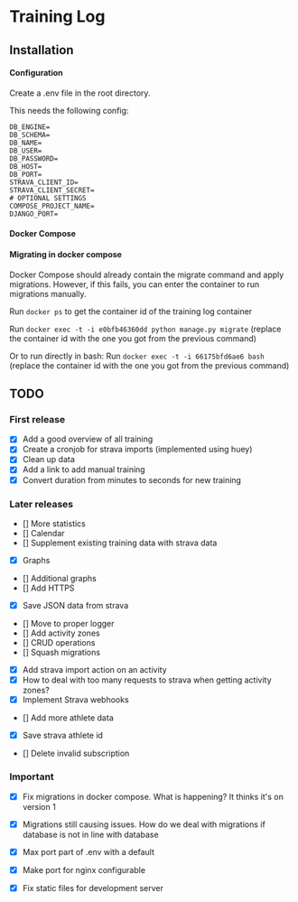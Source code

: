 # Training Log

## Installation

#### Configuration

Create a .env file in the root directory.

This needs the following config:

~~~
DB_ENGINE=
DB_SCHEMA=
DB_NAME=
DB_USER=
DB_PASSWORD=
DB_HOST=
DB_PORT=
STRAVA_CLIENT_ID=
STRAVA_CLIENT_SECRET=
# OPTIONAL SETTINGS
COMPOSE_PROJECT_NAME=
DJANGO_PORT=
~~~




#### Docker Compose





#### Migrating in docker compose

Docker Compose should already contain the migrate command and apply migrations. However, if this fails, you can
enter the container to run migrations manually.

Run `docker ps` to get the container id of the training log container

Run `docker exec -t -i e0bfb46360dd python manage.py migrate`
(replace the container id with the one you got from the previous command)

Or to run directly in bash:
Run `docker exec -t -i 66175bfd6ae6 bash` 
(replace the container id with the one you got from the previous command)



## TODO
### First release
- [x] Add a good overview of all training
- [x] Create a cronjob for strava imports (implemented using huey)
- [x] Clean up data
- [x] Add a link to add manual training
- [x] Convert duration from minutes to seconds for new training

### Later releases
- [] More statistics 
- [] Calendar
- [] Supplement existing training data with strava data
- [x] Graphs
- [] Additional graphs
- [] Add HTTPS
- [x] Save JSON data from strava
- [] Move to proper logger
- [] Add activity zones
- [] CRUD operations
- [] Squash migrations
- [x] Add strava import action on an activity
- [x] How to deal with too many requests to strava when getting activity zones?
- [x] Implement Strava webhooks
- [] Add more athlete data
- [x] Save strava athlete id
- [] Delete invalid subscription

### Important 
- [x] Fix migrations in docker compose. What is happening? It thinks it's on version 1
- [x] Migrations still causing issues. How do we deal with migrations if database is not in line with database
- [x] Max port part of .env with a default
- [x] Make port for nginx configurable
- [x] Fix static files for development server


